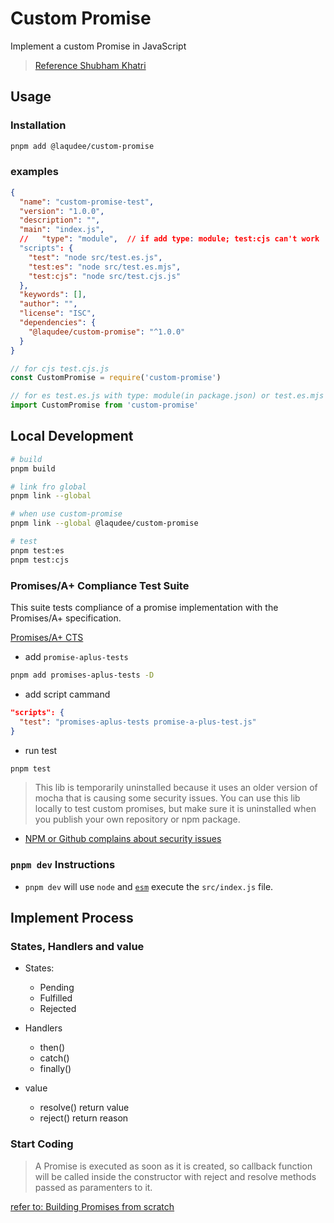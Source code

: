 # Custom Promise

Implement a custom Promise in JavaScript

> [Reference Shubham Khatri](https://medium.com/nerd-for-tech/implement-your-own-promises-in-javascript-68ddaa6a5409)

## Usage

### Installation

```sh
pnpm add @laqudee/custom-promise
```

### examples

```json
{
  "name": "custom-promise-test",
  "version": "1.0.0",
  "description": "",
  "main": "index.js",
  //   "type": "module",  // if add type: module; test:cjs can't work
  "scripts": {
    "test": "node src/test.es.js",
    "test:es": "node src/test.es.mjs",
    "test:cjs": "node src/test.cjs.js"
  },
  "keywords": [],
  "author": "",
  "license": "ISC",
  "dependencies": {
    "@laqudee/custom-promise": "^1.0.0"
  }
}
```

```js
// for cjs test.cjs.js
const CustomPromise = require('custom-promise')

// for es test.es.js with type: module(in package.json) or test.es.mjs
import CustomPromise from 'custom-promise'
```

## Local Development

```sh
# build
pnpm build
```

```sh
# link fro global
pnpm link --global

# when use custom-promise
pnpm link --global @laqudee/custom-promise

# test
pnpm test:es
pnpm test:cjs
```

### Promises/A+ Compliance Test Suite

This suite tests compliance of a promise implementation with the Promises/A+ specification.

[Promises/A+ CTS](https://github.com/promises-aplus/promises-tests/blob/master/README.md)

- add `promise-aplus-tests`

```sh
pnpm add promises-aplus-tests -D
```

- add script cammand

```json
"scripts": {
  "test": "promises-aplus-tests promise-a-plus-test.js"
}
```

- run test

```sh
pnpm test
```

> This lib is temporarily uninstalled because it uses an older version of mocha that is causing some security issues. You can use this lib locally to test custom promises, but make sure it is uninstalled when you publish your own repository or npm package.

- [NPM or Github complains about security issues](https://github.com/promises-aplus/promises-tests/issues/94)

### `pnpm dev` Instructions

- `pnpm dev` will use `node` and [`esm`](https://www.npmjs.com/package/esm) execute the `src/index.js` file.

## Implement Process

### States, Handlers and value

- States:

  - Pending
  - Fulfilled
  - Rejected

- Handlers

  - then()
  - catch()
  - finally()

- value
  - resolve() return value
  - reject() return reason

### Start Coding

> A Promise is executed as soon as it is created, so callback function will be called inside the constructor with reject and resolve methods passed as paramenters to it.


[refer to: Building Promises from scratch](https://north-impulse-b83.notion.site/Promise-Async-await-d48658273084405a8b9cfd357e0926fe?pvs=4)

